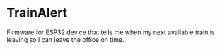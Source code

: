 # TrainAlert
Firmware for ESP32 device that tells me when my next available train is leaving so I can leave the office on time. 

